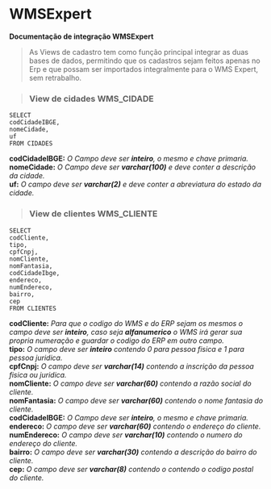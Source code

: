 # WMSExpert
**Documentação de integração WMSExpert**

> As Views de cadastro tem como função principal integrar as duas bases de dados, permitindo que os cadastros sejam feitos apenas no Erp e que possam ser importados integralmente para o WMS Expert, sem retrabalho.

> ### View de cidades WMS_CIDADE

``` CREATE VIEW WMS_CIDADE AS 
SELECT 
codCidadeIBGE,
nomeCidade,
uf
FROM CIDADES
```

**codCidadeIBGE:** *O Campo deve ser **inteiro**, o mesmo e chave primaria.* <br />
**nomeCidade:** *O Campo deve ser **varchar(100)** e deve conter a descrição da cidade.* <br />
**uf:** *O campo deve ser **varchar(2)** e deve conter a abreviatura do estado da cidade.* <br />

> ### View de clientes WMS_CLIENTE

``` CREATE VIEW WMS_CLIENTE AS 
SELECT 
codCliente,
tipo,
cpfCnpj,
nomCliente,
nomFantasia,
codCidadeIbge,
endereco,
numEndereco,
bairro,
cep
FROM CLIENTES
```

**codCliente:** *Para que o codigo do WMS e do ERP sejam os mesmos o campo deve ser **inteiro**, caso seja **alfanumerico** o WMS irá gerar sua propria numeração e guardar o codigo do ERP em outro campo.* <br />
**tipo:** *O campo deve ser **inteiro** contendo 0 para pessoa fisica e 1 para pessoa juridica.* <br />
**cpfCnpj:** *O campo deve ser **varchar(14)** contendo a inscrição da pessoa fisica ou juridica.* <br />
**nomCliente:** *O campo deve ser **varchar(60)** contendo a razão social do cliente.* <br />
**nomFantasia:** *O campo deve ser **varchar(60)** contendo o nome fantasia do cliente.* <br />
**codCidadeIBGE:** *O Campo deve ser **inteiro**, o mesmo e chave primaria.* <br />
**endereco:** *O campo deve ser **varchar(60)** contendo o endereço do cliente.* <br />
**numEndereco:** *O campo deve ser **varchar(10)** contendo o numero do endereço do cliente.* <br />
**bairro:** *O campo deve ser **varchar(30)** contendo a descrição do bairro do cliente.* <br />
**cep:** *O campo deve ser **varchar(8)** contendo o contendo o codigo postal do cliente.* <br />


